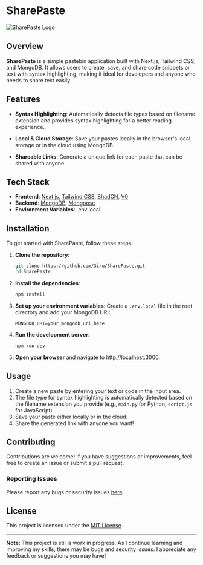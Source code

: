 # SharePaste

![SharePaste Logo](https://i.imgur.com/MNQSLRw.png)

## Overview

**SharePaste** is a simple pastebin application built with Next.js, Tailwind CSS, and MongoDB. It allows users to create, save, and share code snippets or text with syntax highlighting, making it ideal for developers and anyone who needs to share text easily.

## Features

- **Syntax Highlighting**: Automatically detects file types based on filename extension and provides syntax highlighting for a better reading experience.

- **Local & Cloud Storage**: Save your pastes locally in the browser's local storage or in the cloud using MongoDB.
- **Shareable Links**: Generate a unique link for each paste that can be shared with anyone.

## Tech Stack

- **Frontend**: [Next.js](https://nextjs.org/), [Tailwind CSS](https://tailwindcss.com/), [ShadCN](https://shadcn.dev/), [V0](https://v0.dev/)
- **Backend**: [MongoDB](https://www.mongodb.com/), [Mongoose](https://mongoosejs.com/)
- **Environment Variables**: .env.local

## Installation

To get started with SharePaste, follow these steps:

1. **Clone the repository**:

   ```bash
   git clone https://github.com/3iru/SharePaste.git
   cd SharePaste

   ```

2. **Install the dependencies**:
   ```bash
   npm install
   ```
3. **Set up your environment variables**: Create a `.env.local` file in the root directory and add your MongoDB URI:
   ```env
   MONGODB_URI=your_mongodb_uri_here
   ```
4. **Run the development server**:
   ```bash
   npm run dev
   ```
5. **Open your browser** and navigate to [http://localhost:3000](http://localhost:3000).

## Usage

1. Create a new paste by entering your text or code in the input area.
2. The file type for syntax highlighting is automatically detected based on the filename extension you provide (e.g., `main.py` for Python, `script.js` for JavaScript).
3. Save your paste either locally or in the cloud.
4. Share the generated link with anyone you want!

## Contributing

Contributions are welcome! If you have suggestions or improvements, feel free to create an issue or submit a pull request.

### Reporting Issues

Please report any bugs or security issues [here](https://github.com/3iru/SharePaste/issues).

## License

This project is licensed under the [MIT License](LICENSE).

---

**Note:** This project is still a work in progress. As I continue learning and improving my skills, there may be bugs and security issues. I appreciate any feedback or suggestions you may have!
